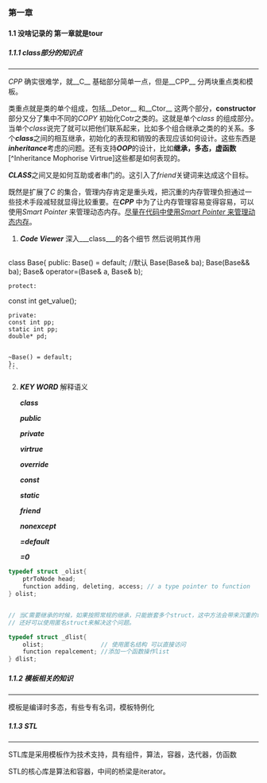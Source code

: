 ### 第一章

#### 1.1 没啥记录的 第一章就是tour

##### 1.1.1 class部分的知识点

------------------------

_CPP_ 确实很难学，就__C__ 基础部分简单一点，但是__CPP__ 分两块重点类和模板。

类重点就是类的单个组成，包括__Detor__ 和__Ctor__ 这两个部分，**constructor** 部分又分了集中不同的*COPY* 初始化Cotr之类的。这就是单个*class* 的组成部分。当单个*class*说完了就可以把他们联系起来，比如多个组合继承之类的的关系。多个***class***之间的相互继承，初始化的表现和销毁的表现应该如何设计。这些东西是***inheritance***考虑的问题。还有支持***OOP***的设计，比如**继承，多态，虚函数** [^Inheritance Mophorise Virtrue]这些都是如何表现的。

***CLASS***之间又是如何互助或者串门的。这引入了*friend*关键词来达成这个目标。

既然是扩展了*C* 的集合，管理内存肯定是重头戏，把沉重的内存管理负担通过一些技术手段减轻就显得比较重要。在***CPP*** 中为了让内存管理容易变得容易，可以使用*Smart Pointer* 来管理动态内存。<u>尽量在代码中使用*Smart Pointer* 来管理动态内存</u>。

 

1. ***Code Viewer*** 深入___class___的各个细节 然后说明其作用

    ```c++
class Base{
    public:
    Base() = default; //默认
    Base(Base& ba);
    Base(Base&& ba);
    Base& operator=(Base& a, Base& b);
    
        
    protect:
const int get_value();
    
    private:
    const int pp;
    static int pp;
    double* pd;
    
    
    ~Base() = default; 
    };
    ```
    
2. ***KEY WORD*** 解释语义

    ***class***

    ***public***

    ***private***

    ***virtrue***

    ***override***

    ***const***

    ***static***

    ***friend***

    ***nonexcept***

    ***=default***

    ***=0***

    



```c
typedef struct _olist{
    ptrToNode head;
    function adding, deleting, access; // a type pointer to function
} olist;


// 当C需要继承的时候，如果按照常规的继承，只能嵌套多个struct，这中方法会带来沉重的命名负担，和过长的路径。
// 还好可以使用匿名struct来解决这个问题。

typedef struct _dlist{
    olist;     			  // 使用匿名结构 可以直接访问
    function repalcement; //添加一个函数操作list
} dlist;

```



##### 1.1.2 模板相关的知识

--------

模板是编译时多态，有些专有名词，模板特例化





##### 1.1.3 STL

---------

STL库是采用模板作为技术支持，具有组件，算法，容器，迭代器，仿函数

STL的核心库是算法和容器，中间的桥梁是iterator。

